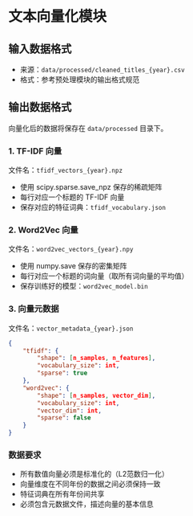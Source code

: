 # 文本向量化模块

## 输入数据格式
- 来源：`data/processed/cleaned_titles_{year}.csv`
- 格式：参考预处理模块的输出格式规范

## 输出数据格式

向量化后的数据将保存在 `data/processed` 目录下。

### 1. TF-IDF 向量
文件名：`tfidf_vectors_{year}.npz`
- 使用 scipy.sparse.save_npz 保存的稀疏矩阵
- 每行对应一个标题的 TF-IDF 向量
- 保存对应的特征词典：`tfidf_vocabulary.json`

### 2. Word2Vec 向量
文件名：`word2vec_vectors_{year}.npy`
- 使用 numpy.save 保存的密集矩阵
- 每行对应一个标题的词向量（取所有词向量的平均值）
- 保存训练好的模型：`word2vec_model.bin`

### 3. 向量元数据
文件名：`vector_metadata_{year}.json`

```json
{
    "tfidf": {
        "shape": [n_samples, n_features],
        "vocabulary_size": int,
        "sparse": true
    },
    "word2vec": {
        "shape": [n_samples, vector_dim],
        "vocabulary_size": int,
        "vector_dim": int,
        "sparse": false
    }
}
```

### 数据要求
- 所有数值向量必须是标准化的（L2范数归一化）
- 向量维度在不同年份的数据之间必须保持一致
- 特征词典在所有年份间共享
- 必须包含元数据文件，描述向量的基本信息
